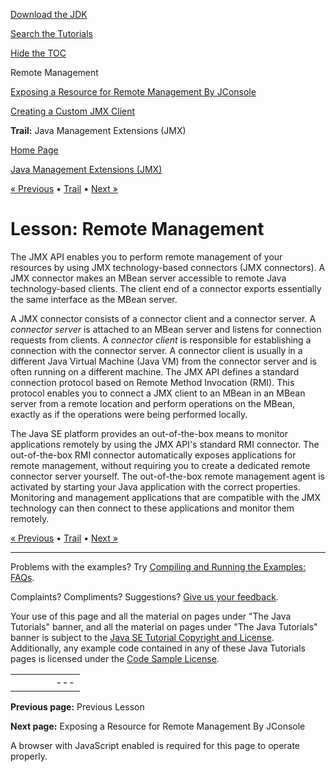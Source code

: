 [Download
the JDK](http://java.sun.com/javase/6/download.jsp)
  
[Search the
Tutorials](../../search.html)
  
[Hide the TOC](javascript:toggleLeft())

Remote Management

[Exposing a Resource for Remote Management By JConsole](jconsole.html)

[Creating a Custom JMX Client](custom.html)

**Trail:** Java Management Extensions (JMX)

[Home Page](../../index.html)
>
[Java Management Extensions (JMX)](../index.html)

[« Previous](../notifs/index.html) • [Trail](../TOC.html) • [Next »](jconsole.html)

# Lesson: Remote Management

The JMX API enables you to perform remote management of your resources by using JMX technology-based connectors (JMX connectors). A JMX connector makes an MBean server accessible to remote Java technology-based clients. The client end of a connector exports essentially the same interface as the MBean server.

A JMX connector consists of a connector client and a connector server. A *connector server* is attached to an MBean server and listens for connection requests from clients. A *connector client* is responsible for establishing a connection with the connector server. A connector client is usually in a different Java Virtual Machine (Java VM) from the connector server and is often running on a different machine. The JMX API defines a standard connection protocol based on Remote Method Invocation (RMI). This protocol enables you to connect a JMX client to an MBean in an MBean server from a remote location and perform operations on the MBean, exactly as if the operations were being performed locally.

The Java SE platform provides an out-of-the-box means to monitor applications remotely by using the JMX API's standard RMI connector. The out-of-the-box RMI connector automatically exposes applications for remote management, without requiring you to create a dedicated remote connector server yourself. The out-of-the-box remote management agent is activated by starting your Java application with the correct properties. Monitoring and management applications that are compatible with the JMX technology can then connect to these applications and monitor them remotely.

[« Previous](../notifs/index.html)
•
[Trail](../TOC.html)
•
[Next »](jconsole.html)

---

Problems with the examples? Try [Compiling and Running
the Examples: FAQs](../../information/run-examples.html).
  
Complaints? Compliments? Suggestions? [Give
us your feedback](http://download.oracle.com/javase/feedback.html).

Your use of this page and all the material on pages under "The Java Tutorials" banner,
and all the material on pages under "The Java Tutorials" banner is subject to the [Java SE Tutorial Copyright
and License](../../information/license.html).
Additionally, any example code contained in any of these Java
Tutorials pages is licensed under the
[Code
Sample License](http://developers.sun.com/license/berkeley_license.html).

|  |  |  |  |  |
| --- | --- | --- | --- | --- |
| |  |  | | --- | --- | | duke image | Oracle logo | | [About Oracle](http://www.oracle.com/us/corporate/index.html) | [Oracle Technology Network](http://www.oracle.com/technology/index.html) | [Terms of Service](https://www.samplecode.oracle.com/servlets/CompulsoryClickThrough?type=TermsOfService) | Copyright © 1995, 2011 Oracle and/or its affiliates. All rights reserved. |

**Previous page:** Previous Lesson
  
**Next page:** Exposing a Resource for Remote Management By JConsole




A browser with JavaScript enabled is required for this page to operate properly.